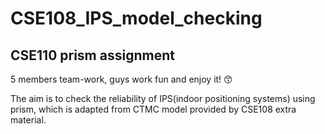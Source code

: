 # CSE108_IPS_model_checking

## CSE110 prism assignment

5 members team-work, guys work fun and enjoy it! 😙

The aim is to check the reliability of IPS(indoor positioning systems) using prism, which is adapted from CTMC model provided by CSE108 extra material.